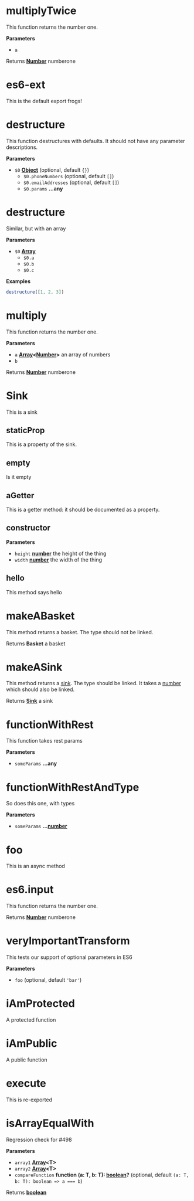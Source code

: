 <!-- Generated by documentation.js. Update this documentation by updating the source code. -->

# multiplyTwice

This function returns the number one.

**Parameters**

-   `a`  

Returns **[Number](https://developer.mozilla.org/en-US/docs/Web/JavaScript/Reference/Global_Objects/Number)** numberone

# es6-ext

This is the default export frogs!

# destructure

This function destructures with defaults. It should not
have any parameter descriptions.

**Parameters**

-   `$0` **[Object](https://developer.mozilla.org/en-US/docs/Web/JavaScript/Reference/Global_Objects/Object)**  (optional, default `{}`)
    -   `$0.phoneNumbers`   (optional, default `[]`)
    -   `$0.emailAddresses`   (optional, default `[]`)
    -   `$0.params` **...any** 

# destructure

Similar, but with an array

**Parameters**

-   `$0` **[Array](https://developer.mozilla.org/en-US/docs/Web/JavaScript/Reference/Global_Objects/Array)** 
    -   `$0.a`  
    -   `$0.b`  
    -   `$0.c`  

**Examples**

```javascript
destructure([1, 2, 3])
```

# multiply

This function returns the number one.

**Parameters**

-   `a` **[Array](https://developer.mozilla.org/en-US/docs/Web/JavaScript/Reference/Global_Objects/Array)&lt;[Number](https://developer.mozilla.org/en-US/docs/Web/JavaScript/Reference/Global_Objects/Number)>** an array of numbers
-   `b`  

Returns **[Number](https://developer.mozilla.org/en-US/docs/Web/JavaScript/Reference/Global_Objects/Number)** numberone

# Sink

This is a sink

## staticProp

This is a property of the sink.

## empty

Is it empty

## aGetter

This is a getter method: it should be documented
as a property.

## constructor

**Parameters**

-   `height` **[number](https://developer.mozilla.org/en-US/docs/Web/JavaScript/Reference/Global_Objects/Number)** the height of the thing
-   `width` **[number](https://developer.mozilla.org/en-US/docs/Web/JavaScript/Reference/Global_Objects/Number)** the width of the thing

## hello

This method says hello

# makeABasket

This method returns a basket. The type should not be linked.

Returns **Basket** a basket

# makeASink

This method returns a [sink](#sink). The type should be linked.
It takes a [number](https://developer.mozilla.org/en-US/docs/Web/JavaScript/Reference/Global_Objects/Number) which should also be linked.

Returns **[Sink](#sink)** a sink

# functionWithRest

This function takes rest params

**Parameters**

-   `someParams` **...any** 

# functionWithRestAndType

So does this one, with types

**Parameters**

-   `someParams` **...[number](https://developer.mozilla.org/en-US/docs/Web/JavaScript/Reference/Global_Objects/Number)** 

# foo

This is an async method

# es6.input

This function returns the number one.

Returns **[Number](https://developer.mozilla.org/en-US/docs/Web/JavaScript/Reference/Global_Objects/Number)** numberone

# veryImportantTransform

This tests our support of optional parameters in ES6

**Parameters**

-   `foo`   (optional, default `'bar'`)

# iAmProtected

A protected function

# iAmPublic

A public function

# execute

This is re-exported

# isArrayEqualWith

Regression check for #498

**Parameters**

-   `array1` **[Array](https://developer.mozilla.org/en-US/docs/Web/JavaScript/Reference/Global_Objects/Array)&lt;T>** 
-   `array2` **[Array](https://developer.mozilla.org/en-US/docs/Web/JavaScript/Reference/Global_Objects/Array)&lt;T>** 
-   `compareFunction` **function (a: T, b: T): [boolean](https://developer.mozilla.org/en-US/docs/Web/JavaScript/Reference/Global_Objects/Boolean)?**  (optional, default `(a: T, b: T): boolean => a === b`)

Returns **[boolean](https://developer.mozilla.org/en-US/docs/Web/JavaScript/Reference/Global_Objects/Boolean)** 
